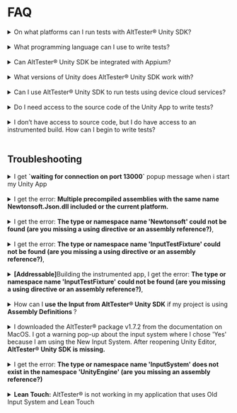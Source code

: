 # FAQ

<details>
<summary> On what platforms can I run tests with AltTester® Unity SDK? </summary>
<br>
PC, Mac, Android, iOS and Unity Editor; support for WebGL and Consoles is work in progress.
</details>
<br>

<details>
<summary> What programming language can I use to write tests?</summary>
<br>
 C#, Python, Java or Robot Framework.
</details>
<br>

<details>
<summary> Can AltTester® Unity SDK be integrated with Appium?</summary>
<br>
Yes, AltTester® Unity SDK can be used alongside Appium. Appium allows you to access the native objects and AltTester® Unity SDK can be used to access the Unity objects.  For more info regarding how to run tests together with appium check <em><a href="alttester-with-appium.html">Running tests together with Appium</a></em>.
</details>
<br>

<details>
<summary> What versions of Unity does AltTester® Unity SDK work with? </summary>
<br>
AltTester® Unity SDK works with Unity 2020.3.0 or higher. If you encounter any issues we'd like to hear about them. You can <a href="contributing.html#did-you-find-a-bug">raise an issue</a> or join our community on <a href="https://discord.gg/Ag9RSuS">Discord</a>.
</details>
<br>

<details>
<summary>Can I use AltTester® Unity SDK to run tests using device cloud services? </summary>
<br>
It works with some of the cloud services. We tried it with Bitbar, AWS Device Farm, BrowserStack and SauceLabs.
These give you access to a virtual machine or a Docker container that has a cloud device attached, where you upload your tests, configure your environment and run your tests. Some of these cloud services allow running Appium automated tests by giving you access to an Appium server running in the cloud that has access to all their mobile devices. More info about this here:<em><a href=" alttester-with-cloud.html"> Running tests using device cloud services.</a></em>
</details>
<br>

<details>
<summary> Do I need access to the source code of the Unity App to write tests?</summary>
<br>
In order to run tests using AltTester® Unity SDK you require an <a href="get-started.html#instrument-your-app-with-alttester-unity-sdk">instrumented build</a> of the Unity App. To create an instrumented build of the Unity App you need to <a href="get-started.html#import-alttester-package-in-unity-editor">import</a> the AltTester® package in Unity Editor.
</details>
<br>

<details>
<summary> I don’t have access to source code, but I do have access to an instrumented build. How can I begin to write tests?</summary>
<br>

```eval_rst
We’ve published AltTester® Desktop, which allows you to inspect the app objects outside the unity editor without access to the source code. More information about AltTester® Desktop can be found in :altTesterdesktopdocumentation:`this documentation <home.html>`.
```
</details>
<br>

## Troubleshooting

<details>
<summary> I get <strong>`waiting for connection on port 13000`</strong> popup message when i start my Unity App </summary>
<br>
The popup message shows up when you start your instrumented Unity App. It tells you that the AltTester® Unity SDK is ready and you can start running your tests.
</details>
<br>

<details>
<summary>I get the error: <strong>Multiple precompiled assemblies with the same name Newtonsoft.Json.dll included or the current platform.</strong> </summary>
<br>
You get this error due to multiple imports of Newtonsoft.Json.dll library. You can remove the Newtonsoft.Json version from AltTester® Unity SDK by deleting the <em>Newtonsonft</em> folder <em>Assets/AltTester/3rdParty/Newtonsonft</em>.
</details>
<br>

<details>
<summary> I get the error: <strong>The type or namespace name 'Newtonsoft' could not be found (are you missing a using directive or an assembly reference?)</strong>,  </summary>
<br>
You get this error because you don't have a reference to Newtonsoft.Json package.
<br>
Add `"com.unity.nuget.newtonsoft-json": "3.1.0"` to your project `manifest.json`, inside `dependencies`.

```
{
    "dependencies": {
        "com.unity.nuget.newtonsoft-json": "3.1.0"
    }
}
```

</details>
<br>

<details>
<summary> I get the error: <strong>The type or namespace name 'InputTestFixture' could not be found (are you missing a using directive or an assembly reference?)</strong>, </summary>
<br>
You get this error because you don't have `com.unity.inputsystem` added as a testables dependency.
<br>
Add `"com.unity.inputsystem"` to your `manifest.json`, inside `testables.`

```
{
    "testables": [
        "com.unity.inputsystem"
  ]
}
```

</details>
<br>

<details>
<summary><strong>[Addressable]</strong>Building the instrumented app, I get the error: <strong>The type or namespace name 'InputTestFixture' could not be found (are you missing a using directive or an assembly reference?)</strong>, </summary>
<br>
If you have Addressables package included in your project, set the Addressables settings to not build addressable when building the instrumented app. This can be done in <strong>Windows->Asset Management->Addressables->Settings</strong> and you will have an option <strong>Build Addressables on Player Build</strong>. Select <strong>Do not build Addressables content on Player build</strong>
<br><br>
When building Addressable from Asset Management make sure that the option for <strong>Keep ALTTESTER symbol defined</strong> is not checked.
<br><br>
Make sure you built your latest addressable before instrumenting your app with AltTester
</details>
<br>

<details>
<summary>How can I <strong>use the Input from AltTester® Unity SDK</strong> if my project is using <strong>Assembly Definitions </strong>?</summary>
<br>
To use the Input from AltTester® Unity SDK you have to reference <strong>AltTesterUnitySDK.asmdef</strong> in your .asmdef. In case you are using multiple assembly definitions you will have to reference our .asmdef in all of your .asmdef files which contain a reference to any kind of input (Unity's input or your custom built input).
</details>
<br>

<details>
<summary> I downloaded the AltTester® package v1.7.2 from the documentation on MacOS. I got a warning pop-up about the input system where I chose 'Yes' because I am using the New Input System. After reopening Unity Editor, <strong>AltTester® Unity SDK is missing.</strong></summary>
<br>

After reopening Unity Editor, add again the AltTester® package in your project.
<br>

</details>
<br>

<details>
<summary>I get the error: <strong>The type or namespace name 'InputSystem' does not exist in the namespace 'UnityEngine' (are you missing an assembly reference?)</strong></summary>
<br>

You get this error because you don't have the Input System (New) package. If you only want to use the Input Manager (Old) in your project, follow this steps:
<br>

-   <strong>delete</strong>:
    -   `Assets\AltTester\AltServer\NewInputSystem.cs`
    -   `Assets\AltTester\AltServer\AltKeyMapping.cs`
-   <strong>comment</strong> in `Assets\AltTester\AltServer\AltPrefabDrag.cs` the entire `#else` statement

    ```
    #if ENABLE_LEGACY_INPUT_MANAGER
                eventData.pointerDrag.transform.position = Input.mousePosition;
    // #else
            // eventData.pointerDrag.gameObject.transform.position = UnityEngine.InputSystem.Mouse.current.position.ReadValue();
    #endif
    ```

-   <strong>comment</strong> in `Assets\AltTester\AltServer\Input.cs`:

    -   all imports for using `UnityEngine.InputSystem.UI`

        ```
        #if ALTTESTER && ENABLE_LEGACY_INPUT_MANAGER

        using System;
        using System.Collections;
        using System.Collections.Generic;
        using System.Linq;
        using AltTester.AltTesterUnitySDK.Driver;
        using AltTester.AltTesterUnitySDK;
        using AltTester.AltTesterUnitySDK.InputModule;
        using UnityEngine;
        using UnityEngine.EventSystems;
        // using UnityEngine.InputSystem.UI;
        using UnityEngine.Scripting;
        ```

    -   all `if` lines that contain `InputSystemUIInputModule` and the curly brackets inside these `if` statements making sure to leave the code inside the brackets uncommented
        ```
        // if (EventSystem.current.currentInputModule != null && EventSystem.current.currentInputModule.GetType().Name != typeof(InputSystemUIInputModule).Name)
                // {
                    if (eventSystemTarget != previousEventSystemTarget)
                    {
                        if (previousEventSystemTarget != null) UnityEngine.EventSystems.ExecuteEvents.ExecuteHierarchy(previousEventSystemTarget, pointerEventData, UnityEngine.EventSystems.ExecuteEvents.pointerExitHandler);
                        if (eventSystemTarget != null && previousMousePosition != mousePosition) UnityEngine.EventSystems.ExecuteEvents.ExecuteHierarchy(eventSystemTarget, pointerEventData, UnityEngine.EventSystems.ExecuteEvents.pointerEnterHandler);
                        previousEventSystemTarget = eventSystemTarget;
                    }
                // }
        ```

-   <strong>comment</strong> in `Assets\AltTester\AltServer\AltMockUpPointerInputModule.cs` the same as the above

</details>
<br>

<details>
<summary> <strong>Lean Touch:</strong> AltTester® is not working in my application that uses Old Input System and Lean Touch </strong></summary>
<br>
There are two steps to make AltTester work with Lean Touch:

1. Add `AltTesterUnitySDK` as an assembly definition reference in `CW.Common` asmdef that can be found usually at `Plugin->CW->Shared->Common`. 
2. In the `CwInput.cs` file replace every occurrence of `UnityEngine.Input.` with `Input.`

<br>

</details>

